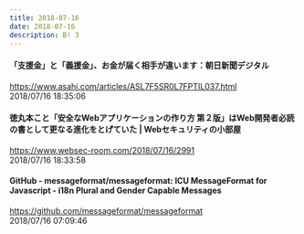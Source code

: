 ```yaml
---
title: 2018-07-16
date: 2018-07-16
description: B! 3
---
```


#### 「支援金」と「義援金」、お金が届く相手が違います：朝日新聞デジタル
https://www.asahi.com/articles/ASL7F5SR0L7FPTIL037.html<br>
2018/07/16 18:35:06<br>


####     徳丸本こと「安全なWebアプリケーションの作り方 第２版」はWeb開発者必読の書として更なる進化をとげていた |     Webセキュリティの小部屋  
https://www.websec-room.com/2018/07/16/2991<br>
2018/07/16 18:33:58<br>


#### GitHub - messageformat/messageformat: ICU MessageFormat for Javascript - i18n Plural and Gender Capable Messages
https://github.com/messageformat/messageformat<br>
2018/07/16 07:09:46<br>


